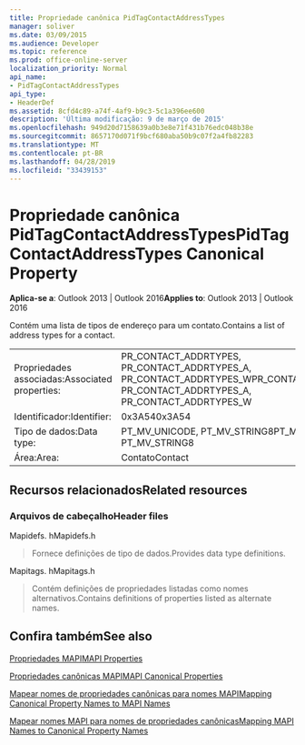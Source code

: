 ```yaml
---
title: Propriedade canônica PidTagContactAddressTypes
manager: soliver
ms.date: 03/09/2015
ms.audience: Developer
ms.topic: reference
ms.prod: office-online-server
localization_priority: Normal
api_name:
- PidTagContactAddressTypes
api_type:
- HeaderDef
ms.assetid: 8cfd4c89-a74f-4af9-b9c3-5c1a396ee600
description: 'Última modificação: 9 de março de 2015'
ms.openlocfilehash: 949d20d7158639a0b3e8e71f431b76edc048b38e
ms.sourcegitcommit: 8657170d071f9bcf680aba50b9c07f2a4fb82283
ms.translationtype: MT
ms.contentlocale: pt-BR
ms.lasthandoff: 04/28/2019
ms.locfileid: "33439153"
---
```

# <a name="pidtagcontactaddresstypes-canonical-property"></a><span data-ttu-id="fd043-103">Propriedade canônica PidTagContactAddressTypes</span><span class="sxs-lookup"><span data-stu-id="fd043-103">PidTagContactAddressTypes Canonical Property</span></span>

  
  
<span data-ttu-id="fd043-104">**Aplica-se a**: Outlook 2013 | Outlook 2016</span><span class="sxs-lookup"><span data-stu-id="fd043-104">**Applies to**: Outlook 2013 | Outlook 2016</span></span> 
  
<span data-ttu-id="fd043-105">Contém uma lista de tipos de endereço para um contato.</span><span class="sxs-lookup"><span data-stu-id="fd043-105">Contains a list of address types for a contact.</span></span>
  
|||
|:-----|:-----|
|<span data-ttu-id="fd043-106">Propriedades associadas:</span><span class="sxs-lookup"><span data-stu-id="fd043-106">Associated properties:</span></span>  <br/> |<span data-ttu-id="fd043-107">PR_CONTACT_ADDRTYPES, PR_CONTACT_ADDRTYPES_A, PR_CONTACT_ADDRTYPES_W</span><span class="sxs-lookup"><span data-stu-id="fd043-107">PR_CONTACT_ADDRTYPES, PR_CONTACT_ADDRTYPES_A, PR_CONTACT_ADDRTYPES_W</span></span>  <br/> |
|<span data-ttu-id="fd043-108">Identificador:</span><span class="sxs-lookup"><span data-stu-id="fd043-108">Identifier:</span></span>  <br/> |<span data-ttu-id="fd043-109">0x3A54</span><span class="sxs-lookup"><span data-stu-id="fd043-109">0x3A54</span></span>  <br/> |
|<span data-ttu-id="fd043-110">Tipo de dados:</span><span class="sxs-lookup"><span data-stu-id="fd043-110">Data type:</span></span>  <br/> |<span data-ttu-id="fd043-111">PT_MV_UNICODE, PT_MV_STRING8</span><span class="sxs-lookup"><span data-stu-id="fd043-111">PT_MV_UNICODE, PT_MV_STRING8</span></span>  <br/> |
|<span data-ttu-id="fd043-112">Área:</span><span class="sxs-lookup"><span data-stu-id="fd043-112">Area:</span></span>  <br/> |<span data-ttu-id="fd043-113">Contato</span><span class="sxs-lookup"><span data-stu-id="fd043-113">Contact</span></span>  <br/> |
   
## <a name="related-resources"></a><span data-ttu-id="fd043-114">Recursos relacionados</span><span class="sxs-lookup"><span data-stu-id="fd043-114">Related resources</span></span>

### <a name="header-files"></a><span data-ttu-id="fd043-115">Arquivos de cabeçalho</span><span class="sxs-lookup"><span data-stu-id="fd043-115">Header files</span></span>

<span data-ttu-id="fd043-116">Mapidefs. h</span><span class="sxs-lookup"><span data-stu-id="fd043-116">Mapidefs.h</span></span>
  
> <span data-ttu-id="fd043-117">Fornece definições de tipo de dados.</span><span class="sxs-lookup"><span data-stu-id="fd043-117">Provides data type definitions.</span></span>
    
<span data-ttu-id="fd043-118">Mapitags. h</span><span class="sxs-lookup"><span data-stu-id="fd043-118">Mapitags.h</span></span>
  
> <span data-ttu-id="fd043-119">Contém definições de propriedades listadas como nomes alternativos.</span><span class="sxs-lookup"><span data-stu-id="fd043-119">Contains definitions of properties listed as alternate names.</span></span>
    
## <a name="see-also"></a><span data-ttu-id="fd043-120">Confira também</span><span class="sxs-lookup"><span data-stu-id="fd043-120">See also</span></span>



[<span data-ttu-id="fd043-121">Propriedades MAPI</span><span class="sxs-lookup"><span data-stu-id="fd043-121">MAPI Properties</span></span>](mapi-properties.md)
  
[<span data-ttu-id="fd043-122">Propriedades canônicas MAPI</span><span class="sxs-lookup"><span data-stu-id="fd043-122">MAPI Canonical Properties</span></span>](mapi-canonical-properties.md)
  
[<span data-ttu-id="fd043-123">Mapear nomes de propriedades canônicas para nomes MAPI</span><span class="sxs-lookup"><span data-stu-id="fd043-123">Mapping Canonical Property Names to MAPI Names</span></span>](mapping-canonical-property-names-to-mapi-names.md)
  
[<span data-ttu-id="fd043-124">Mapear nomes MAPI para nomes de propriedades canônicas</span><span class="sxs-lookup"><span data-stu-id="fd043-124">Mapping MAPI Names to Canonical Property Names</span></span>](mapping-mapi-names-to-canonical-property-names.md)


